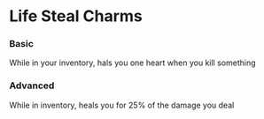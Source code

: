 # Life Steal Charms

### Basic 
While in your inventory, hals you one heart when you kill something

### Advanced
While in inventory, heals you for 25% of the damage you deal